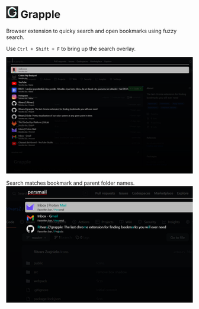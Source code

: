 # ![G](/public/icons/icon32.png) Grapple 
Browser extension to quicky search and open bookmarks using fuzzy search.

Use `Ctrl + Shift + F` to bring up the search overlay.

![img-1](/assets/img-1.png)

Search matches bookmark and parent folder names.
![img-1](/assets/img-2.png)
